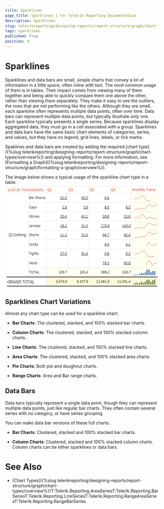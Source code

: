 ```yaml
---
title: Sparklines
page_title: Sparklines | for Telerik Reporting Documentation
description: Sparklines
slug: telerikreporting/designing-reports/report-structure/graph/chart-types/sparklines
tags: sparklines
published: True
position: 9
---
```


# Sparklines



Sparklines and data bars are small, simple charts that convey a lot of information in a little space, 
      often inline with text. The most common usage of them is in tables. Their impact comes from viewing many of them together and 
      being able to quickly compare them one above the other, rather than viewing them separately. They make it easy to 
      see the outliers, the rows that are not performing like the others. Although they are small, each sparkline often 
      represents multiple data points, often over time. Data bars can represent multiple data points, but typically illustrate 
      only one. Each sparkline typically presents a single series. Because sparklines display aggregated data, they must go in a 
      cell associated with a group. Sparklines and data bars have the same basic chart elements of categories, series, and values,
      but they have no legend, grid lines, labels, or tick marks.

Spaklines and data bars are created by adding the required [chart type]({%slug telerikreporting/designing-reports/report-structure/graph/chart-types/overview%}) and applying formatting.
        For more information, see [Formatting a Graph]({%slug telerikreporting/designing-reports/report-structure/graph/formatting-a-graph/overview%}).
      

The image below shows a typical usage of the sparkline chart type in a table:![Sparkline Chart](images/Graph/SparklineChart.png)

## Sparklines Chart Variations

Almost any chart type can be used for a sparkline chart:

* __Bar Charts__: The clustered, stacked, and 100% stacked bar charts.

* __Column Charts__: The clustered, stacked, and 100% stacked column charts.

* __Line Charts__:  The clustered, stacked, and 100% stacked line charts.

* __Area Charts__: The clustered, stacked, and 100% stacked area charts.

* __Pie Charts__: Both pie and doughnut charts.

* __Range Charts__: Area and Bar range charts.

## Data Bars

Data bars typically represent a single data point, though they can represent multiple data points, 
      	just like regular bar charts. They often contain several series with no category, or have series grouping.

You can make data bar versions of these full charts:

* __Bar Charts__: Clustered, stacked and 100% stacked bar charts.

* __Column Charts__: Clustered, stacked and 100% stacked column charts. Column charts can be either sparklines or data bars.

# See Also

 * [Chart Types]({%slug telerikreporting/designing-reports/report-structure/graph/chart-types/overview%})T:Telerik.Reporting.AreaSeriesT:Telerik.Reporting.BarSeriesT:Telerik.Reporting.LineSeriesT:Telerik.Reporting.RangeAreaSeriesT:Telerik.Reporting.RangeBarSeries
